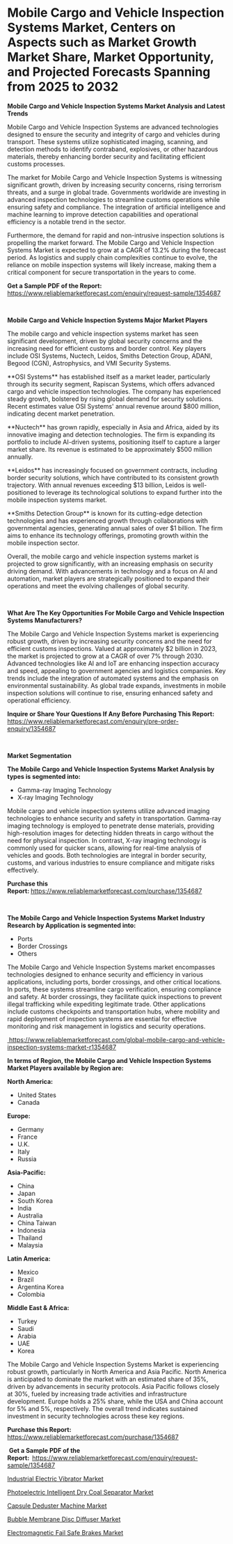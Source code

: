 <p><h1>Mobile Cargo and Vehicle Inspection Systems Market, Centers on Aspects such as Market Growth Market Share, Market Opportunity, and Projected Forecasts Spanning from 2025 to 2032</h1></p><p><strong>Mobile Cargo and Vehicle Inspection Systems Market Analysis and Latest Trends</strong></p>
<p><p>Mobile Cargo and Vehicle Inspection Systems are advanced technologies designed to ensure the security and integrity of cargo and vehicles during transport. These systems utilize sophisticated imaging, scanning, and detection methods to identify contraband, explosives, or other hazardous materials, thereby enhancing border security and facilitating efficient customs processes.</p><p>The market for Mobile Cargo and Vehicle Inspection Systems is witnessing significant growth, driven by increasing security concerns, rising terrorism threats, and a surge in global trade. Governments worldwide are investing in advanced inspection technologies to streamline customs operations while ensuring safety and compliance. The integration of artificial intelligence and machine learning to improve detection capabilities and operational efficiency is a notable trend in the sector.</p><p>Furthermore, the demand for rapid and non-intrusive inspection solutions is propelling the market forward. The Mobile Cargo and Vehicle Inspection Systems Market is expected to grow at a CAGR of 13.2% during the forecast period. As logistics and supply chain complexities continue to evolve, the reliance on mobile inspection systems will likely increase, making them a critical component for secure transportation in the years to come.</p></p>
<p><strong>Get a Sample PDF of the Report:&nbsp;</strong> <a href="https://www.reliablemarketforecast.com/enquiry/request-sample/1354687?utm_campaign=1906&utm_medium=2&utm_source=Github&utm_content=ia&utm_term=28022025&utm_id=mobile-cargo-and-vehicle-inspection-systems">https://www.reliablemarketforecast.com/enquiry/request-sample/1354687</a></p>
<p>&nbsp;</p>
<p><strong>Mobile Cargo and Vehicle Inspection Systems Major Market Players</strong></p>
<p><p>The mobile cargo and vehicle inspection systems market has seen significant development, driven by global security concerns and the increasing need for efficient customs and border control. Key players include OSI Systems, Nuctech, Leidos, Smiths Detection Group, ADANI, Begood (CGN), Astrophysics, and VMI Security Systems.</p><p>**OSI Systems** has established itself as a market leader, particularly through its security segment, Rapiscan Systems, which offers advanced cargo and vehicle inspection technologies. The company has experienced steady growth, bolstered by rising global demand for security solutions. Recent estimates value OSI Systems' annual revenue around $800 million, indicating decent market penetration.</p><p>**Nuctech** has grown rapidly, especially in Asia and Africa, aided by its innovative imaging and detection technologies. The firm is expanding its portfolio to include AI-driven systems, positioning itself to capture a larger market share. Its revenue is estimated to be approximately $500 million annually.</p><p>**Leidos** has increasingly focused on government contracts, including border security solutions, which have contributed to its consistent growth trajectory. With annual revenues exceeding $13 billion, Leidos is well-positioned to leverage its technological solutions to expand further into the mobile inspection systems market.</p><p>**Smiths Detection Group** is known for its cutting-edge detection technologies and has experienced growth through collaborations with governmental agencies, generating annual sales of over $1 billion. The firm aims to enhance its technology offerings, promoting growth within the mobile inspection sector.</p><p>Overall, the mobile cargo and vehicle inspection systems market is projected to grow significantly, with an increasing emphasis on security driving demand. With advancements in technology and a focus on AI and automation, market players are strategically positioned to expand their operations and meet the evolving challenges of global security.</p></p>
<p>&nbsp;</p>
<p><strong>What Are The Key Opportunities For Mobile Cargo and Vehicle Inspection Systems Manufacturers?</strong></p>
<p><p>The Mobile Cargo and Vehicle Inspection Systems market is experiencing robust growth, driven by increasing security concerns and the need for efficient customs inspections. Valued at approximately $2 billion in 2023, the market is projected to grow at a CAGR of over 7% through 2030. Advanced technologies like AI and IoT are enhancing inspection accuracy and speed, appealing to government agencies and logistics companies. Key trends include the integration of automated systems and the emphasis on environmental sustainability. As global trade expands, investments in mobile inspection solutions will continue to rise, ensuring enhanced safety and operational efficiency.</p></p>
<p><strong>Inquire or Share Your Questions If Any Before Purchasing This Report:</strong> <a href="https://www.reliablemarketforecast.com/enquiry/pre-order-enquiry/1354687?utm_campaign=1906&utm_medium=2&utm_source=Github&utm_content=ia&utm_term=28022025&utm_id=mobile-cargo-and-vehicle-inspection-systems">https://www.reliablemarketforecast.com/enquiry/pre-order-enquiry/1354687</a></p>
<p>&nbsp;</p>
<p><strong>Market Segmentation</strong></p>
<p><strong>The Mobile Cargo and Vehicle Inspection Systems Market Analysis by types is segmented into:</strong></p>
<p><ul><li>Gamma-ray Imaging Technology</li><li>X-ray Imaging Technology</li></ul></p>
<p><p>Mobile cargo and vehicle inspection systems utilize advanced imaging technologies to enhance security and safety in transportation. Gamma-ray imaging technology is employed to penetrate dense materials, providing high-resolution images for detecting hidden threats in cargo without the need for physical inspection. In contrast, X-ray imaging technology is commonly used for quicker scans, allowing for real-time analysis of vehicles and goods. Both technologies are integral in border security, customs, and various industries to ensure compliance and mitigate risks effectively.</p></p>
<p><strong>Purchase this Report:&nbsp;</strong><a href="https://www.reliablemarketforecast.com/purchase/1354687?utm_campaign=1906&utm_medium=2&utm_source=Github&utm_content=ia&utm_term=28022025&utm_id=mobile-cargo-and-vehicle-inspection-systems">https://www.reliablemarketforecast.com/purchase/1354687</a></p>
<p>&nbsp;</p>
<p><strong>The Mobile Cargo and Vehicle Inspection Systems Market Industry Research by Application is segmented into:</strong></p>
<p><ul><li>Ports</li><li>Border Crossings</li><li>Others</li></ul></p>
<p><p>The Mobile Cargo and Vehicle Inspection Systems market encompasses technologies designed to enhance security and efficiency in various applications, including ports, border crossings, and other critical locations. In ports, these systems streamline cargo verification, ensuring compliance and safety. At border crossings, they facilitate quick inspections to prevent illegal trafficking while expediting legitimate trade. Other applications include customs checkpoints and transportation hubs, where mobility and rapid deployment of inspection systems are essential for effective monitoring and risk management in logistics and security operations.</p></p>
<p><a href="https://www.reliablemarketforecast.com/global-mobile-cargo-and-vehicle-inspection-systems-market-r1354687?utm_campaign=1906&utm_medium=2&utm_source=Github&utm_content=ia&utm_term=28022025&utm_id=mobile-cargo-and-vehicle-inspection-systems">&nbsp;https://www.reliablemarketforecast.com/global-mobile-cargo-and-vehicle-inspection-systems-market-r1354687</a></p>
<p><strong>In terms of Region, the Mobile Cargo and Vehicle Inspection Systems Market Players available by Region are:</strong></p>
<p>
    <p> <strong> North America: </strong>
        <ul>
            <li>United States</li>
            <li>Canada</li>
        </ul>
        </p> 
    <p> <strong> Europe: </strong>
        <ul>
            <li>Germany</li>
            <li>France</li>
            <li>U.K.</li>
            <li>Italy</li>
            <li>Russia</li>
        </ul>
        </p> 
    <p> <strong> Asia-Pacific: </strong>
        <ul>
            <li>China</li>
            <li>Japan</li>
            <li>South Korea</li>
            <li>India</li>
            <li>Australia</li>
            <li>China Taiwan</li>
            <li>Indonesia</li>
            <li>Thailand</li>
            <li>Malaysia</li>
        </ul>
        </p> 
    <p> <strong> Latin America: </strong>
        <ul>
            <li>Mexico</li>
            <li>Brazil</li>
            <li>Argentina Korea</li>
            <li>Colombia</li>
        </ul>
        </p> 
    <p> <strong> Middle East & Africa: </strong>
        <ul>
            <li>Turkey</li>
            <li>Saudi</li>
            <li>Arabia</li>
            <li>UAE</li>
            <li>Korea</li>
        </ul>
    </p>
    </p>
<p><p>The Mobile Cargo and Vehicle Inspection Systems Market is experiencing robust growth, particularly in North America and Asia Pacific. North America is anticipated to dominate the market with an estimated share of 35%, driven by advancements in security protocols. Asia Pacific follows closely at 30%, fueled by increasing trade activities and infrastructure development. Europe holds a 25% share, while the USA and China account for 5% and 5%, respectively. The overall trend indicates sustained investment in security technologies across these key regions.</p></p>
<p><strong>Purchase this Report: </strong><a href="https://www.reliablemarketforecast.com/purchase/1354687?utm_campaign=1906&utm_medium=2&utm_source=Github&utm_content=ia&utm_term=28022025&utm_id=mobile-cargo-and-vehicle-inspection-systems">https://www.reliablemarketforecast.com/purchase/1354687</a></p>
<p>&nbsp;<strong>Get a Sample PDF of the Report:&nbsp;&nbsp;</strong><a href="https://www.reliablemarketforecast.com/enquiry/request-sample/1354687?utm_campaign=1906&utm_medium=2&utm_source=Github&utm_content=ia&utm_term=28022025&utm_id=mobile-cargo-and-vehicle-inspection-systems">https://www.reliablemarketforecast.com/enquiry/request-sample/1354687</a></p>
<p><strong></strong></p>
<p><p><a href="https://github.com/JakirUddin651/Market-Research-Report-List-1/blob/main/industrial-electric-vibrator-market.md?utm_campaign=1906&utm_medium=2&utm_source=Github&utm_content=ia&utm_term=28022025&utm_id=mobile-cargo-and-vehicle-inspection-systems">Industrial Electric Vibrator Market</a></p><p><a href="https://github.com/trossdushi7u/Market-Research-Report-List-1/blob/main/photoelectric-intelligent-dry-coal-separator-market.md?utm_campaign=1906&utm_medium=2&utm_source=Github&utm_content=ia&utm_term=28022025&utm_id=mobile-cargo-and-vehicle-inspection-systems">Photoelectric Intelligent Dry Coal Separator Market</a></p><p><a href="https://github.com/abuegalawixo/Market-Research-Report-List-1/blob/main/capsule-deduster-machine-market.md?utm_campaign=1906&utm_medium=2&utm_source=Github&utm_content=ia&utm_term=28022025&utm_id=mobile-cargo-and-vehicle-inspection-systems">Capsule Deduster Machine Market</a></p><p><a href="https://github.com/ashepherd82/Market-Research-Report-List-7/blob/main/bubble-membrane-disc-diffuser-market.md?utm_campaign=1906&utm_medium=2&utm_source=Github&utm_content=ia&utm_term=28022025&utm_id=mobile-cargo-and-vehicle-inspection-systems">Bubble Membrane Disc Diffuser Market</a></p><p><a href="https://github.com/gerdabatiskzv9/Market-Research-Report-List-1/blob/main/electromagnetic-fail-safe-brakes-market.md?utm_campaign=1906&utm_medium=2&utm_source=Github&utm_content=ia&utm_term=28022025&utm_id=mobile-cargo-and-vehicle-inspection-systems">Electromagnetic Fail Safe Brakes Market</a></p></p>